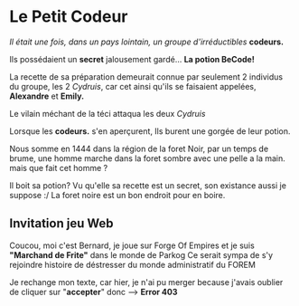 # Le Petit Codeur

*Il était une fois, dans un pays lointain, un groupe d'irréductibles* **__codeurs.__**

Ils possédaient un **secret** jalousement gardé... **__La potion BeCode!__**

La recette de sa préparation demeurait connue par seulement 2 individus du groupe, les 2 *Cydruis*, car cet ainsi qu'ils se faisaient appelées, **Alexandre** et **Emily.**

Le vilain méchant de la téci attaqua les deux *Cydruis*

Lorsque les **__codeurs.__** s'en aperçurent, Ils burent une gorgée de leur potion.

Nous somme en 1444 dans la région de la foret Noir, par un temps de brume, une homme marche dans la foret sombre avec une pelle a la main. mais que fait cet homme ?

Il boit sa potion? Vu qu'elle sa recette est un secret, son existance aussi je suppose :/ La foret noire est un bon endroit pour en boire.

## Invitation jeu Web
Coucou, moi c'est Bernard, je joue sur Forge Of Empires et je suis __"Marchand de Frite"__ dans le monde de Parkog
Ce serait sympa de s'y rejoindre histoire de déstresser du monde administratif du FOREM

Je rechange mon texte, car hier, je n'ai pu merger because j'avais oublier de cliquer sur "**accepter**" donc --> __Error 403__
